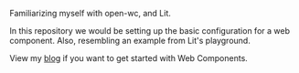 Familiarizing myself with open-wc, and Lit. 

In this repository we would be setting up the basic configuration for a web component. Also, resembling an example from Lit's playground. 

View my [blog](https://dev.to/reyesedwin/how-to-build-a-basic-web-component-mjo) if you want to get started with Web Components. 
